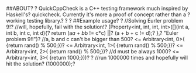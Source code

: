 
##ABOUT?
?
QuickCppCheck is a C++ testing framework much inspired by Haskell's?
quickcheck. Currently it's more a proof of concept rather than a ?
working testing library.?
?
?
##Example usage?
?
    //Solving Eurler problem 9!?
    //will, hopefully, fail with the solution!?
    (Property<int, int, int, int>([](int a, int b, int c, int d){?
                                          return (a*a + b*b != c*c) ||?
                                                  (a + b + c != d);?
                                            },?
                                        "Euler problem 9!!")?
        //a, b and c can't be bigger than 500?
        <= Arbitrary<int, 0>([]() {return rand() % 500;})?
        <= Arbitrary<int, 1>([]() {return rand() % 500;})?
        <= Arbitrary<int, 2>([]() {return rand() % 500;})?
        //d must be always 1000?
        <= Arbitrary<int, 3>([]() {return 1000;}))?
        ?
        //run 1000000 times and hopefully will hit the solution?
        (1000000);?
